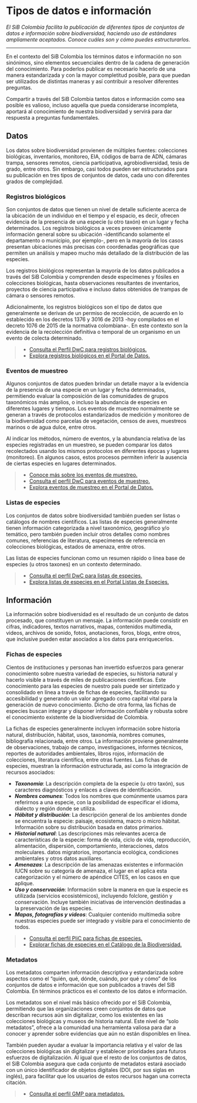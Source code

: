 
# Tipos de datos e información


*El SiB Colombia facilita la publicación de diferentes tipos de conjuntos de datos e información sobre biodiversidad, haciendo uso de estándares ampliamente aceptados. Conoce cuáles son y cómo puedes estructurarlos.*

---

En el contexto del SiB Colombia los términos datos e información no son sinónimos, sino elementos secuenciales dentro de la cadena de generación del conocimiento. Para poderlos publicar es necesario hacerlo de una manera estandarizada y con la mayor completitud posible, para que puedan ser utilizados de distintas maneras y así contribuir a resolver diferentes preguntas.

Compartir a través del SiB Colombia tantos datos e información como sea posible es valioso, incluso aquella que pueda considerarse incompleta, aportará al conocimiento de nuestra biodiversidad y servirá para dar respuesta a preguntas fundamentales.


## Datos

Los datos sobre biodiversidad provienen de múltiples fuentes: colecciones biológicas, inventarios, monitoreo, EIA, códigos de barra de ADN, cámaras trampa, sensores remotos, ciencia participativa, agrobiodiversidad, tesis de grado, entre otros. Sin embargo, casi todos pueden ser estructurados para su publicación en tres tipos de conjuntos de datos, cada uno con diferentes grados de complejidad.


### Registros biológicos
Son conjuntos de datos que tienen un nivel de detalle suficiente acerca de la ubicación de un individuo en el tiempo y el espacio, es decir, ofrecen evidencia de la presencia de una especie (u otro taxón) en un lugar y fecha determinados. Los registros biológicos a veces proveen únicamente  información general sobre su ubicación -identificando solamente el departamento o municipio, por ejemplo-, pero en la mayoría de los casos presentan ubicaciones más precisas con coordenadas geográficas que permiten un análisis y mapeo mucho más detallado de la distribución de las especies.

Los registros biológicos representan la mayoría de los datos publicados a través del SiB Colombia y comprenden desde especímenes y fósiles en colecciones biológicas, hasta observaciones resultantes de inventarios, proyectos de ciencia participativa e incluso datos obtenidos de trampas de cámara o sensores remotos.

Adicionalmente, los registros biológicos son el tipo de datos que generalmente se derivan de un permiso de recolección, de acuerdo en lo establecido en los decretos 1376 y 3016 de 2013 -hoy compilados en el decreto 1076 de 2015 de la normativa colombiana-. En este contexto son la evidencia de la recolección definitiva o temporal de un organismo en un evento de colecta determinado.


>* [Consulta el Perfil DwC para registros biológicos.]( https://sites.google.com/humboldt.org.co/wikisib/publicar/plantillas?authuser=0)
>* [Explora registros biológicos en el Portal de Datos.](https://hp-colombian-biodiversity.gbif-staging.org/data)



### Eventos de muestreo
Algunos conjuntos de datos pueden brindar un detalle mayor a la evidencia de la presencia de una especie en un lugar y fecha determinados, permitiendo evaluar la composición de las comunidades de grupos taxonómicos más amplios, o incluso la abundancia de especies en diferentes lugares y tiempos. Los eventos de muestreo normalmente se generan a través de protocolos estandarizados de medición y monitoreo de la biodiversidad como parcelas de vegetación, censos de aves, muestreos marinos o de agua dulce, entre otros.

Al indicar los métodos, número de eventos, y la abundancia relativa de las especies registradas en un muestreo, se pueden comparar los datos recolectados usando los mismos protocolos en diferentes épocas y lugares (monitoreo). En algunos casos, estos procesos permiten inferir la ausencia de ciertas especies en lugares determinados.

>* [Conoce más sobre los eventos de muestreo.](https://www.gbif.org/es/sampling-event-data)
>* [Consulta el perfil DwC para eventos de muestreo.](https://sites.google.com/humboldt.org.co/wikisib/publicar/plantillas?authuser=0)
>* [Explora eventos de muestreo en el Portal de Datos.](https://hp-colombian-biodiversity.gbif-staging.org/data)



### Listas de especies

Los conjuntos de datos sobre biodiversidad también pueden ser listas o catálogos de nombres científicos. Las listas de especies generalmente tienen información categorizada a nivel taxonómico, geográfico y/o temático, pero también pueden incluir otros detalles como nombres comunes, referencias de literatura, especímenes de referencia en colecciones biológicas, estados de amenaza, entre otros.

Las listas de especies funcionan como un resumen rápido o línea base de especies (u otros taxones) en un contexto determinado.

>* [Consulta el perfil DwC para listas de especies.](https://sites.google.com/humboldt.org.co/wikisib/publicar/plantillas?authuser=0)
>* [Explora listas de especies en el Portal Listas de Especies.](https://listas.biodiversidad.co/)




## Información
La información sobre biodiversidad es el resultado de un conjunto de datos procesado, que constituyen un mensaje. La información puede consistir en cifras, indicadores, textos narrativos, mapas, contenidos multimedia, videos, archivos de sonido, fotos, anotaciones, foros, blogs, entre otros, que inclusive pueden estar asociados a los datos para enriquecerlos.

### Fichas de especies
Cientos de instituciones y personas han invertido esfuerzos para generar conocimiento sobre nuestra variedad de especies, su historia natural y hacerlo visible a través de miles de publicaciones científicas. Este conocimiento para las especies de nuestro país puede ser sintetizado y consolidado en línea a través de fichas de especies, facilitando su accesibilidad y generando un valor agregado como capital vital para la generación de nuevo conocimiento. Dicho de otra forma, las fichas de especies buscan integrar y disponer información confiable y robusta sobre el conocimiento existente de la biodiversidad de Colombia.

La fichas de especies generalmente incluyen información sobre historia natural, distribución, hábitat, usos, taxonomía, nombres comunes, bibliografía relacionada, entre otros. La información proviene generalmente de observaciones, trabajo de campo, investigaciones, informes técnicos, reportes de autoridades ambientales, libros rojos, información de colecciones, literatura científica, entre otras fuentes. Las fichas de especies, muestran la información estructurada, así como la integración de recursos asociados:

* **_Taxonomía_**: La descripción completa de la especie (u otro taxón), sus caracteres diagnósticos y enlaces a claves de identificación.
* **_Nombres comunes_**: Todos los nombres que comúnmente usamos para referirnos a una especie, con la posibilidad de especificar el idioma, dialecto y región donde se utiliza.
* **_Hábitat y distribución_**: La descripción general de los ambientes donde se encuentra  la especie: paisaje, ecosistema, macro o micro hábitat. Información sobre su distribución basada en datos primarios.
* **_Historial natural_**: Las descripciones más relevantes acerca de características de la especie: forma de vida, ciclo de vida, reproducción, alimentación, dispersión, comportamiento, interacciones, datos moleculares. datos migratorios, importancia ecológica, condiciones ambientales y otros datos auxiliares.
* **_Amenazas_**: La descripción de las amenazas existentes e información IUCN sobre su categoría de amenaza, el lugar en el aplica esta categorización y el número de apéndice CITES, en los casos en que aplique.
* **_Uso y conservación_**: Información sobre la manera en que la especie es utilizada (servicios ecosistémicos), incluyendo folclore, gestión y conservación. Incluye también iniciativas de intervención destinadas a la preservación de las especies.
* **_Mapas, fotografías y videos_**: Cualquier contenido multimedia sobre nuestras especies puede ser integrado y visible para el conocimiento de todos.

>* [Consulta el perfil PliC para fichas de especies.](https://github.com/tdwg/PlinianCore/wiki)
>* [Explorar fichas de especies en el Catálogo de la Biodiversidad.](https://catalogo.biodiversidad.co/)


### Metadatos
Los metadatos comparten información descriptiva y estandarizada sobre aspectos como el “quién, qué, dónde, cuándo, por qué y cómo” de los conjuntos de datos e información que son publicados a través del SiB Colombia. En términos prácticos es el contexto de los datos e información.

Los metadatos son el nivel más básico ofrecido por el SiB Colombia, permitiendo que las organizaciones creen conjuntos de datos que describan recursos aún sin digitalizar, como los existentes en las colecciones biológicas y museos de historia natural.  Este nivel de “solo metadatos”, ofrece a la comunidad una herramienta valiosa para dar a conocer  y aprender sobre evidencias que aún no están disponibles en línea.

También pueden ayudar a evaluar la importancia relativa y el valor de las colecciones biológicas sin digitalizar y establecer prioridades para futuros esfuerzos de digitalización. Al igual que el resto de los conjuntos de datos, el SiB Colombia asegura que cada conjunto de metadatos estará asociado con un único identificador de objetos digitales (DOI, por sus siglas en inglés),  para facilitar que los usuarios de estos recursos hagan una correcta citación.

>* [Consulta el perfil GMP para metadatos.](https://github.com/gbif/ipt/wiki/IPT2ManualManageResources.wiki#metadata)
